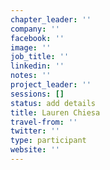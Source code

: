 ```yaml
---
chapter_leader: ''
company: ''
facebook: ''
image: ''
job_title: ''
linkedin: ''
notes: ''
project_leader: ''
sessions: []
status: add details
title: Lauren Chiesa
travel-from: ''
twitter: ''
type: participant
website: ''
---
```


<!-- put more details about participant here -->